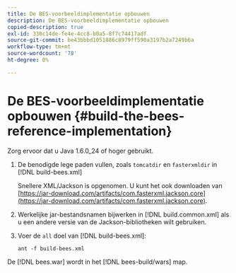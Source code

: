 ```yaml
---
title: De BES-voorbeeldimplementatie opbouwen
description: De BES-voorbeeldimplementatie opbouwen
copied-description: true
exl-id: 330c14de-fe4e-4cc8-b0a5-8f7c74417adf
source-git-commit: be43bbbd1051886c8979ff590a3197b2a7249b6a
workflow-type: tm+mt
source-wordcount: '78'
ht-degree: 0%

---
```


# De BES-voorbeeldimplementatie opbouwen {#build-the-bees-reference-implementation}

Zorg ervoor dat u Java 1.6.0_24 of hoger gebruikt.
1. De benodigde lege paden vullen, zoals `tomcatdir` en `fasterxmldir` in [!DNL build-bees.xml]

   Snellere XML/Jackson is opgenomen. U kunt het ook downloaden van [https://jar-download.com/artifacts/com.fasterxml.jackson.core](https://jar-download.com/artifacts/com.fasterxml.jackson.core).
1. Werkelijke jar-bestandsnamen bijwerken in [!DNL build.common.xml] als u een andere versie van de Jackson-bibliotheken wilt gebruiken.
1. Voer de `all` doel van [!DNL build-bees.xml]:

   ```
   ant -f build-bees.xml
   ```

De [!DNL bees.war] wordt in het [!DNL bees-build/wars] map.
